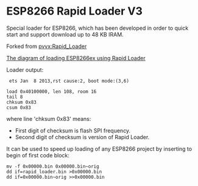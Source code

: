 ﻿# ESP8266 Rapid Loader V3

Special loader for ESP8266, which has been developed
in order to quick start and support download up to 48 KB IRAM.

Forked from [pvvx:Rapid_Loader](//github.com/pvvx/Rapid_Loader)

[The diagram of loading ESP8266ex using Rapid Loader](./doc/ESP-01-StartSignals.gif)

Loader output:

```
 ets Jan  8 2013,rst cause:2, boot mode:(3,6)

load 0x40100000, len 108, room 16 
tail 8
chksum 0x83
csum 0x83
```

where line 'chksum 0x83' means:

* First digit of checksum is flash SPI frequency.
* Second digit of checksum is version of Rapid Loader.

It can be used to speed up loading of any ESP8266 project
by inserting to begin of first code block:

```
mv -f 0x00000.bin 0x00000.bin~orig
dd if=rapid_loader.bin >0x00000.bin
dd if=0x00000.bin~orig >>0x00000.bin
```
